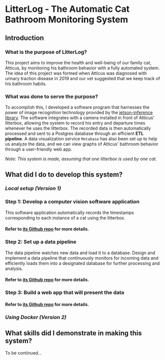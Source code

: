 
# LitterLog - The Automatic Cat Bathroom Monitoring System
## Introduction
### What is the purpose of LitterLog?
This project aims to improve the health and well-being of our family cat, Atticus, by monitoring his bathroom behavior with a fully automated system. The idea of this project was formed when Atticus was diagnosed with urinary traction disease in 2019 and our vet suggested that we keep track of his bathroom habits.

### What was done to serve the purpose?
To accomplish this, I developed a software program that harnesses the power of image recognition technology provided by the [jetson-inference library](https://github.com/dusty-nv/jetson-inference). The software integrates with a camera installed in front of Atticus' litterbox, allowing the system to record his entry and departure times whenever he uses the litterbox. The recorded data is then automatically processed and sent to a Postgres database through an efficient **ETL pipeline**. A data visualization service `Metabase` has also been set up to help us analyze the data, and we can view graphs of Atticus' bathroom behavior through a user-friendly web app.

*Note: This system is made, assuming that one litterbox is used by one cat.* 

## What did I do to develop this system?
### ***Local setup (Version 1)***

### Step 1: Develop a computer vision software application 
This software application automatically records the timestamps corresponding to each instance of a cat using the litterbox.
#### Refer to [its Github repo](https://github.com/emma-jinger/CatWatcher) for more details.
### Step 2: Set up a data pipeline
The data pipeline watches new data and load it to a database. Design and implement a data pipeline that continuously monitors for incoming data and efficiently loads them into a designated database for further processing and analysis.
#### Refer to [its Github repo](https://github.com/emma-jinger/cat_data) for more details.

### Step 3: Build a web app that will present the data
#### Refer to [its Github repo](https://github.com/emma-jinger/cat_bathroom_monitoring_system_web_app) for more details.

### ***Using Docker (Version 2)***
## What skills did I demonstrate in making this system? 
To be continued...
